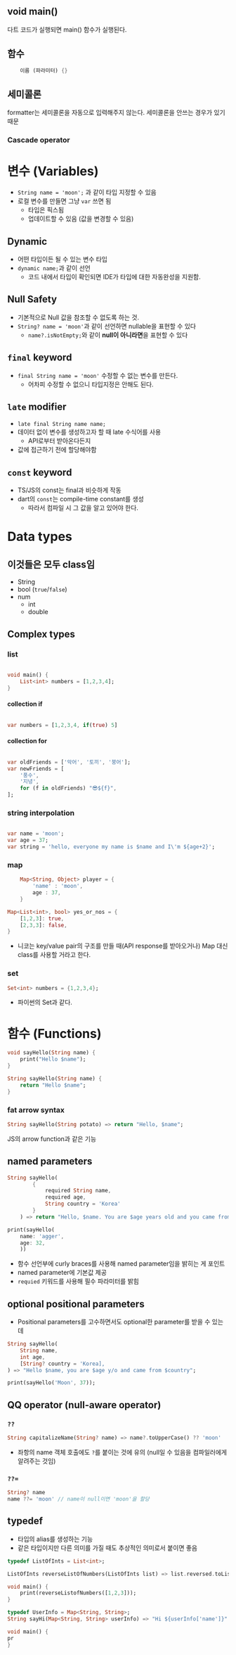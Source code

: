 ## void main()

다트 코드가 실행되면 main() 함수가 실행된다.

## 함수

```dart
	이름 (파라미터) {}
```

## 세미콜론

formatter는 세미콜론을 자동으로 입력해주지 않는다. 세미콜론을 안쓰는 경우가 있기 때문

### Cascade operator

# 변수 (Variables)

- `String name = 'moon';` 과 같이 타입 지정할 수 있음
- 로컬 변수를 만들면 그냥 `var` 쓰면 됨
	- 타입은 픽스됨
	- 업데이트할 수 있음 (값을 변경할 수 있음)

## Dynamic

- 어떤 타입이든 될 수 있는 변수 타입
- `dynamic name;`과 같이 선언
	- 코드 내에서 타입이 확인되면 IDE가 타입에 대한 자동완성을 지원함.

## Null Safety

- 기본적으로 Null 값을 참조할 수 없도록 하는 것.
- `String? name = 'moon'`과 같이 선언하면 nullable을 표현할 수 있다
	- `name?.isNotEmpty;`와 같이 **null이 아니라면**을 표현할 수 있다

## `final` keyword

- `final String name = 'moon'` 수정할 수 없는 변수를 만든다.
	- 어차피 수정할 수 없으니 타입지정은 안해도 된다.

## `late` modifier

- `late final String name name;`
- 데이터 없이 변수를 생성하고자 할 때 late 수식어를 사용
	- API로부터 받아온다든지
- 값에 접근하기 전에 할당해야함

## `const` keyword

- TS/JS의 const는 final과 비슷하게 작동
- dart의 `const`는 compile-time constant를 생성
	- 따라서 컴파일 시 그 값을 알고 있어야 한다.

# Data types

## 이것들은 모두 class임

- String
- bool (`true`/`false`)
- num 
	- int
	- double

## Complex types

### list

```dart

void main() {
	List<int> numbers = [1,2,3,4];
}

```

#### collection if

```dart

var numbers = [1,2,3,4, if(true) 5]

```

#### collection for

```dart

var oldFriends = ['악어', '토끼', '붕어'];
var newFriends = [
	'풍수',
	'지녕',
	for (f in oldFriends) "😎${f}",
];

```

### string interpolation

```dart

var name = 'moon';
var age = 37;
var string = 'hello, everyone my name is $name and I\'m ${age+2}';

```

### map

```dart
	Map<String, Object> player = {
		'name' : 'moon',
		age : 37,
	}
```

```dart
Map<List<int>, bool> yes_or_nos = {
	[1,2,3]: true,
	[2,3,3]: false,
}
```

- 니코는 key/value pair의 구조를 만들 때(API response를 받아오거나) Map 대신 class를 사용할 거라고 한다.

### set

```dart
Set<int> numbers = {1,2,3,4};
```

- 파이썬의 Set과 같다.

# 함수 (Functions)

```dart
void sayHello(String name) {
	print("Hello $name");
}
```
```dart
String sayHello(String name) {
	return "Hello $name";
}
```

### fat arrow syntax

```dart
String sayHello(String potato) => return "Hello, $name";
```

JS의 arrow function과 같은 기능

## named parameters

```dart
String sayHello(
		{
			required String name, 
			required age, 
			String country = 'Korea'
		}
	) => return "Hello, $name. You are $age years old and you came from $country";

print(sayHello(
	name: 'agger', 
	age: 32,
	))
```

- 함수 선언부에 curly braces를 사용해 named parameter임을 밝히는 게 포인트
- named parameter에 기본값 제공 
- `requied` 키워드를 사용해 필수 파라미터를 밝힘

## optional positional parameters

- Positional parameters를 고수하면서도 optional한 parameter를 받을 수 있는데

```dart
String sayHello(
	String name, 
	int age, 
	[String? country = 'Korea],
) => "Hello $name, you are $age y/o and came from $country";

print(sayHello('Moon', 37));
```

## QQ operator (null-aware operator)

### `??`

```dart
String capitalizeName(String? name) => name?.toUpperCase() ?? 'moon'
```

- 좌항의 name 객체 호출에도 `?`를 붙이는 것에 유의 (null일 수 있음을 컴파일러에게 알려주는 것임)

### `??=`

```dart
String? name
name ??= 'moon' // name이 null이면 'moon'을 할당
```

## typedef

- 타입의 alias를 생성하는 기능
- 같은 타입이지만 다른 의미를 가질 때도 추상적인 의미로서 붙이면 좋음

```dart
typedef ListOfInts = List<int>;

ListOfInts reverseListOfNumbers(ListOfInts list) => list.reversed.toList();

void main() {
	print(reverseListofNumbers([1,2,3]));
}

```

```dart
typedef UserInfo = Map<String, String>;
String sayHi(Map<String, String> userInfo) => "Hi ${userInfo['name']}"

void main() {
pr
}
```